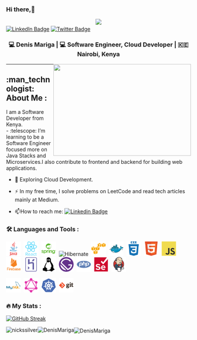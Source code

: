 ### Hi there,👋
<div id="header" align="center">
  <img src="https://media.giphy.com/media/M9gbBd9nbDrOTu1Mqx/giphy.gif" width="100"/>
</div>
<div id="badges">
  <a href="https://www.linkedin.com/in/denis-kamara-a034b71a3/">
  <img src="https://img.shields.io/badge/LinkedIn-blue?style=for-the-badge&logo=linkedin&logoColor=white" href="https://www.linkedin.com/in/denis-kamara-a034b71a3/" alt="LinkedIn Badge"/></a>
  <a href="https://twitter.com/DenisMariga50">
  <img src="https://img.shields.io/badge/Twitter-blue?style=for-the-badge&logo=twitter&logoColor=white" alt="Twitter Badge"/></a>
</div>
 <div align="center">
  <h3> 💻 Denis Mariga | 💻 Software Engineer, Cloud Developer | 🇰🇪 Nairobi, Kenya</h3>
</div>

  <img align="right" src="https://media.giphy.com/media/dWesBcTLavkZuG35MI/giphy.gif" height="250" width="375"/>

---
<h2 align="left">:man_technologist: About Me :</h2>
I am a Software Developer from Kenya. <br>
- :telescope: I’m learning to be a Software Engineer focused more on Java Stacks and Microservices.I also contribute to frontend and backend for building web applications.

- :seedling: Exploring Cloud Development.

- :zap: In my free time, I solve problems on LeetCode and read tech articles mainly at Medium.

- :mailbox:How to reach me: [![Linkedin Badge](https://img.shields.io/badge/-Denis-blue?style=flat&logo=Linkedin&logoColor=white)](https://www.linkedin.com/in/denis-kamara-a034b71a3/)
### :hammer_and_wrench: Languages and Tools :
<div>
  <img src="https://github.com/devicons/devicon/blob/master/icons/java/java-original-wordmark.svg" title="Java" alt="Java" width="40" height="40"/>&nbsp;
  <img src="https://github.com/devicons/devicon/blob/master/icons/react/react-original-wordmark.svg" title="React" alt="React" width="40" height="40"/>&nbsp;
  <img src="https://github.com/devicons/devicon/blob/master/icons/spring/spring-original-wordmark.svg" title="Spring" alt="Spring" width="40" height="40"/>&nbsp;
  <img src="https://www.javatpoint.com/images/hibernate/hibernate2.png" title="Hibernate" alt="Hibernate" width="40" height="40"/>&nbsp;
  <img src="https://github.com/devicons/devicon/blob/master/icons/amazonwebservices/amazonwebservices-original.svg" title="AWS" alt="AWS" width="40" height="40"/>&nbsp;
  <img src="https://github.com/devicons/devicon/blob/master/icons/docker/docker-original.svg" title="Docker" alt="Docker " width="40" height="40"/>&nbsp;
  <img src="https://github.com/devicons/devicon/blob/master/icons/css3/css3-plain-wordmark.svg"  title="CSS3" alt="CSS" width="40" height="40"/>&nbsp;
  <img src="https://github.com/devicons/devicon/blob/master/icons/html5/html5-original.svg" title="HTML5" alt="HTML" width="40" height="40"/>&nbsp;
  <img src="https://github.com/devicons/devicon/blob/master/icons/javascript/javascript-original.svg" title="JavaScript" alt="JavaScript" width="40" height="40"/>&nbsp;
  <img src="https://github.com/devicons/devicon/blob/master/icons/firebase/firebase-plain-wordmark.svg" title="Firebase" alt="Firebase" width="40" height="40"/>&nbsp;
    <img src="https://github.com/devicons/devicon/blob/master/icons/heroku/heroku-original.svg" title="Heroku" alt="Heroku" width="40" height="40"/>&nbsp;
    <img src="https://github.com/devicons/devicon/blob/master/icons/linux/linux-plain.svg" title="Linux" alt="Linux" width="40" height="40"/>&nbsp;
  <img src="https://github.com/devicons/devicon/blob/master/icons/gatsby/gatsby-original.svg" title="Gatsby"  alt="Gatsby" width="40" height="40"/>&nbsp;
  <img src="https://github.com/devicons/devicon/blob/master/icons/php/php-plain.svg" title="PhP"  alt="PhP" width="40" height="40"/>&nbsp;
    <img src="https://github.com/devicons/devicon/blob/master/icons/selenium/selenium-original.svg" title="Selenium"  alt="Selenium" width="40" height="40"/>&nbsp;
  <img src="https://github.com/devicons/devicon/blob/master/icons/jenkins/jenkins-original.svg" title="jenkins"  alt="jenkins" width="40" height="40"/>&nbsp;

  <img src="https://github.com/devicons/devicon/blob/master/icons/mysql/mysql-original-wordmark.svg" title="MySQL"  alt="MySQL" width="40" height="40"/>&nbsp;
  <img src="https://github.com/devicons/devicon/blob/master/icons/graphql/graphql-plain.svg" title="GraphQl" alt="GraphQl" width="40" height="40"/>&nbsp;
  <img src="https://github.com/devicons/devicon/blob/master/icons/kubernetes/kubernetes-plain.svg" title="Kubernetes" alt="Kubernetes" width="40" height="40"/>&nbsp;
  <img src="https://github.com/devicons/devicon/blob/master/icons/git/git-original-wordmark.svg" title="Git" alt="Git" width="40" height="40"/>&nbsp;
  </div>

### :fire: My Stats :

[![GitHub Streak](http://github-readme-streak-stats.herokuapp.com?user=your-DenisMariga&theme=dark&background=000000)](https://git.io/streak-stats)
<p><img align="left" src="https://github-readme-stats.vercel.app/api/top-langs?username=nickssilver&show_icons=true&locale=en&layout=compact" alt="nickssilver" 

<img align="left" src="https://github-readme-streak-stats.herokuapp.com/?user=DenisMariga" alt="DenisMariga" /></p>

<p><img align="center" src="https://github-readme-streak-stats.herokuapp.com/?user=DenisMariga&" alt="DenisMariga" /></p>
<br>
